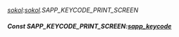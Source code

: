 _[sokol](../../modules/sokol/sokol-module.md):[sokol](../../modules/sokol/sokol-module.md).SAPP\_KEYCODE\_PRINT\_SCREEN_
##### Const SAPP\_KEYCODE\_PRINT\_SCREEN:[sapp_keycode](../../modules/sokol/sokol-sapp_keycode.md)
